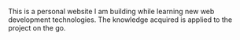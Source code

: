 This is a personal website I am building while learning new web development technologies. The knowledge acquired is applied to the project on the go.